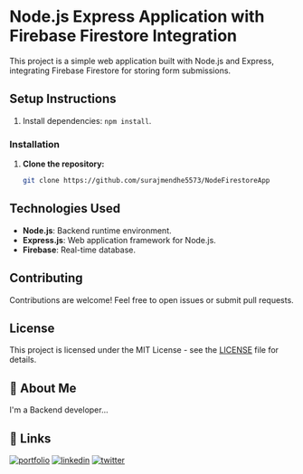 # Node.js Express Application with Firebase Firestore Integration

This project is a simple web application built with Node.js and Express, integrating Firebase Firestore for storing form submissions.

## Setup Instructions
1. Install dependencies: `npm install`.

### Installation

1. **Clone the repository:**

   ```bash
   git clone https://github.com/surajmendhe5573/NodeFirestoreApp

## Technologies Used
- **Node.js**: Backend runtime environment.
- **Express.js**: Web application framework for Node.js.
- **Firebase**: Real-time database.
## Contributing

Contributions are welcome! Feel free to open issues or submit pull requests.
## License

This project is licensed under the MIT License - see the [LICENSE](LICENSE) file for details.

## 🚀 About Me
I'm a Backend developer...


## 🔗 Links
[![portfolio](https://img.shields.io/badge/my_portfolio-000?style=for-the-badge&logo=ko-fi&logoColor=white)](https://github.com/surajmendhe5573)
[![linkedin](https://img.shields.io/badge/linkedin-0A66C2?style=for-the-badge&logo=linkedin&logoColor=white)](https://www.linkedin.com/in/suraj-mendhe-569879233/?original_referer=https%3A%2F%2Fsearch%2Eyahoo%2Ecom%2F&originalSubdomain=in)
[![twitter](https://img.shields.io/badge/twitter-1DA1F2?style=for-the-badge&logo=twitter&logoColor=white)](https://twitter.com/)
